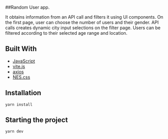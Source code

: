 ##Random User app. 

It obtains information from an API call and filters it using UI components.
On the first page, user can choose the number of users and their gender.
API calls creates dynamic city input selections on the filter page.
Users can be filtered according to their selected age range and location. 

## Built With

- [JavaScript](http://vanilla-js.com/)
- [vite.js](https://vitejs.dev/)
- [axios](https://github.com/axios/axios)
- [NES.css](https://nostalgic-css.github.io/NES.css/)

## Installation

`yarn install`

## Starting the project

`yarn dev`
